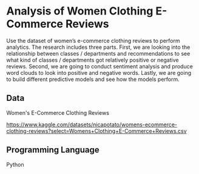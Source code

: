 # Analysis of Women Clothing E-Commerce Reviews
Use the dataset of women’s e-commerce clothing reviews to perform analytics. The research includes three parts. First, we are looking into the relationship between classes / departments and recommendations to see what kind of classes / departments got relatively positive or negative reviews. Second, we are going to conduct sentiment analysis and produce word clouds to look into positive and negative words. Lastly, we are going to build different predictive models and see how the models perform. 

## Data
Women's E-Commerce Clothing Reviews

https://www.kaggle.com/datasets/nicapotato/womens-ecommerce-clothing-reviews?select=Womens+Clothing+E-Commerce+Reviews.csv

## Programming Language
Python

